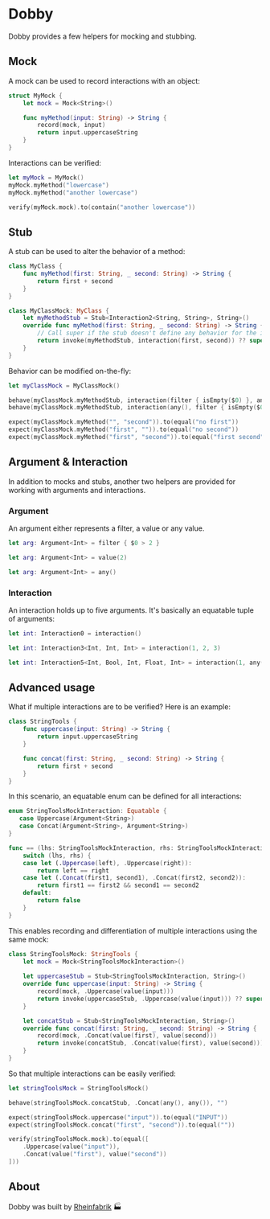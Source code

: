 # Dobby

Dobby provides a few helpers for mocking and stubbing.

## Mock

A mock can be used to record interactions with an object:

```swift
struct MyMock {
    let mock = Mock<String>()

    func myMethod(input: String) -> String {
        record(mock, input)
        return input.uppercaseString
    }
}
```

Interactions can be verified:

```swift
let myMock = MyMock()
myMock.myMethod("lowercase")
myMock.myMethod("another lowercase")

verify(myMock.mock).to(contain("another lowercase"))
```

## Stub

A stub can be used to alter the behavior of a method:

```swift
class MyClass {
    func myMethod(first: String, _ second: String) -> String {
        return first + second
    }
}
```

```swift
class MyClassMock: MyClass {
    let myMethodStub = Stub<Interaction2<String, String>, String>()
    override func myMethod(first: String, _ second: String) -> String {
        // Call super if the stub doesn't define any behavior for the interaction.
        return invoke(myMethodStub, interaction(first, second)) ?? super.myMethod(first, second)
    }
}
```

Behavior can be modified on-the-fly:

```swift
let myClassMock = MyClassMock()

behave(myClassMock.myMethodStub, interaction(filter { isEmpty($0) }, any()), "no first")
behave(myClassMock.myMethodStub, interaction(any(), filter { isEmpty($0) }), "no second")

expect(myClassMock.myMethod("", "second")).to(equal("no first"))
expect(myClassMock.myMethod("first", "")).to(equal("no second"))
expect(myClassMock.myMethod("first", "second")).to(equal("first second"))
```

## Argument & Interaction

In addition to mocks and stubs, another two helpers are provided for working with arguments and interactions.

### Argument

An argument either represents a filter, a value or any value.

```swift
let arg: Argument<Int> = filter { $0 > 2 }
```

```swift
let arg: Argument<Int> = value(2)
```

```swift
let arg: Argument<Int> = any()
```

### Interaction

An interaction holds up to five arguments. It's basically an equatable tuple of arguments:

```swift
let int: Interaction0 = interaction()
```

```swift
let int: Interaction3<Int, Int, Int> = interaction(1, 2, 3)
```

```swift
let int: Interaction5<Int, Bool, Int, Float, Int> = interaction(1, any(), 3, filter { $0 > 4 }, 5)
```

## Advanced usage

What if multiple interactions are to be verified? Here is an example:

```swift
class StringTools {
    func uppercase(input: String) -> String {
        return input.uppercaseString
    }

    func concat(first: String, _ second: String) -> String {
        return first + second
    }
}
```

In this scenario, an equatable enum can be defined for all interactions:

```swift
enum StringToolsMockInteraction: Equatable {
   case Uppercase(Argument<String>)
   case Concat(Argument<String>, Argument<String>)
}

func == (lhs: StringToolsMockInteraction, rhs: StringToolsMockInteraction) -> Bool {
    switch (lhs, rhs) {
    case let (.Uppercase(left), .Uppercase(right)):
        return left == right
    case let (.Concat(first1, second1), .Concat(first2, second2)):
        return first1 == first2 && second1 == second2
    default:
        return false
    }
}
```

This enables recording and differentiation of multiple interactions using the same mock:

```swift
class StringToolsMock: StringTools {
    let mock = Mock<StringToolsMockInteraction>()
    
    let uppercaseStub = Stub<StringToolsMockInteraction, String>()
    override func uppercase(input: String) -> String {
        record(mock, .Uppercase(value(input)))
        return invoke(uppercaseStub, .Uppercase(value(input))) ?? super.uppercase(input)
    }

    let concatStub = Stub<StringToolsMockInteraction, String>()
    override func concat(first: String, _ second: String) -> String {
        record(mock, .Concat(value(first), value(second)))
        return invoke(concatStub, .Concat(value(first), value(second))) ?? super.concat(first, second)
    }
}
```

So that multiple interactions can be easily verified:

```swift
let stringToolsMock = StringToolsMock()

behave(stringToolsMock.concatStub, .Concat(any(), any()), "")

expect(stringToolsMock.uppercase("input")).to(equal("INPUT"))
expect(stringToolsMock.concat("first", "second")).to(equal(""))

verify(stringToolsMock.mock).to(equal([
    .Uppercase(value("input")),
    .Concat(value("first"), value("second"))
]))
```

## About

Dobby was built by [Rheinfabrik](http://www.rheinfabrik.de) 🏭
